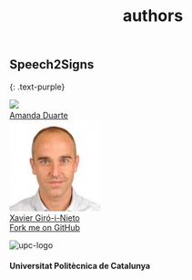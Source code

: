 ﻿---
title: "authors"
bg: white
color: black
style: center
---

##  Speech2Signs
{: .text-purple}

<div class="author">
    <a href="https://imatge.upc.edu/web/people/amanda-duarte" target="_blank">
      <div class="authorphoto"><img src="./assets/AmandaDuarte.jpg"></div>
      <div>Amanda Duarte</div>
    </a>
</div>
<div class="author">
    <a href="https://imatge.upc.edu/web/people/xavier-giro" target="_blank">
      <div class="authorphoto"><img src="./assets/authors/XavierGiro.jpg"></div>
      <div>Xavier Giró-i-Nieto</div>
    </a>
</div>

<span id="forkongithub">
  <a href="{{ site.source_link }}" class="bg-blue">
    Fork me on GitHub
  </a>
</span>


![upc-logo](https://imatge.upc.edu/web/sites/default/files/UPC-SIMBOL-positiu-p3005%20%281%29.png)

#### Universitat Politècnica de Catalunya

